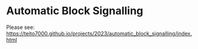 # Automatic Block Signalling
 
Please see: https://teito7000.github.io/projects/2023/automatic_block_signalling/index.html
